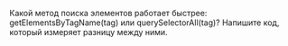 Какой метод поиска элементов работает быстрее: getElementsByTagName(tag) или querySelectorAll(tag)?
Напишите код, который измеряет разницу между ними.